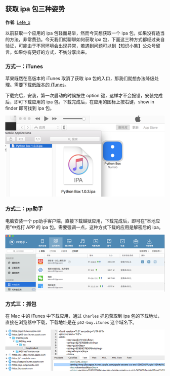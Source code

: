 ## 获取 ipa 包三种姿势

**作者**: [Lefe_x](https://weibo.com/u/5953150140)

以前获取一个应用的 ipa 包轻而易举，然而今天想获取一个 ipa 包，如果没有适当的方法，非常费劲。今天我们就聊聊如何获取 ipa 包，下面这三种方式都经过亲自验证，可能由于不同环境会出现异常，若遇到问题可以到【知识小集】公众号留言。如果你有更好的方式，不妨分享出来。

### 方式一：iTunes

苹果既然在高版本的 iTunes 取消了获取 ipa 包的入口，那我们就想办法降级处理。需要下载[低版本的 iTunes](http://secure-appldnld.apple.com/itunes12/091-33628-20170922-EF8F0FE4-9FEF-11E7-B113-91CF9A97A551/iTunes12.6.3.dmg)。

下载完后，安装，第一次启动的时候按住 option 键，这样才不会报错，安装完成后，即可下载应用的 ipa 包。下载完成后，在应用的图标上按右键，show in finder 即可找到 ipa 包。

![](./1.jpg)


### 方式二：pp助手

电脑安装一个 pp助手客户端，直接下载越狱应用，下载完成后，即可在“本地应用”中找打 APP 的 ipa 包。需要强调一点，这种方式下载的应用是解密后的 ipa。

![](./2.jpg)

### 方式三：抓包

在 Mac 中的 iTunes 中下载应用，通过 `Charles` 抓包获取到 ipa 包的下载地址，直接在浏览器中下载，下载地址是在 `p52-buy.itunes` 这个域名下。

![](./3.jpg)

